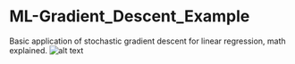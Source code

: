 # ML-Gradient_Descent_Example
Basic application of stochastic gradient descent for linear regression, math explained.
![alt text](https://raw.githubusercontent.com/BrianSMiller/ML-Gradient_Descent_Example/master/brian.png)
